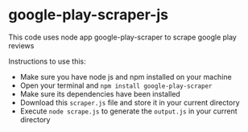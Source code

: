 # google-play-scraper-js
This code uses node app google-play-scraper to scrape google play reviews

Instructions to use this:

* Make sure you have node js and npm installed on your machine
* Open your terminal and `npm install google-play-scraper`
* Make sure its dependencies have been installed 
* Download this `scraper.js` file and store it in your current directory
* Execute `node scrape.js` to generate the `output.js` in your current directory
